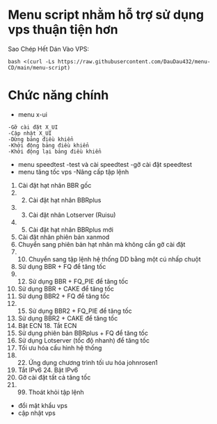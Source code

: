 # Menu script nhằm hỗ trợ sử dụng vps thuận tiện hơn
  Sao Chép Hết Dán Vào VPS:
```
bash <(curl -Ls https://raw.githubusercontent.com/DauDau432/menu-CD/main/menu-script)
```
# Chức năng chính
- menu x-ui
```-Cài đặt X-UI và mở Port cần thiết 
-Gỡ cài đặt X_UI 
-Cập nhật X_UI 
-Dừng bảng điều khiển 
-Khởi động bảng điều khiển 
-Khởi động lại bảng điều khiển 
```
- menu speedtest
-test và cài speedtest
-gỡ cài đặt speedtest
- menu tăng tốc vps
-Nâng cấp tập lệnh
1. Cài đặt hạt nhân BBR gốc
2. 2. Cài đặt hạt nhân BBRplus
3.  3. Cài đặt nhân Lotserver (Ruisu)
4.  5. Cài đặt hạt nhân BBRplus mới
6. Cài đặt nhân phiên bản xanmod
  9. Chuyển sang phiên bản hạt nhân mà không cần gỡ cài đặt
  10. 10. Chuyển sang tập lệnh hệ thống DD bằng một cú nhấp chuột
  11. Sử dụng BBR + FQ để tăng tốc 
  12. 12. Sử dụng BBR + FQ_PIE để tăng tốc
  13. Sử dụng BBR + CAKE để tăng tốc
  14. Sử dụng BBR2 + FQ để tăng tốc 
  15. 15. Sử dụng BBR2 + FQ_PIE để tăng tốc
  16. Sử dụng BBR2 + CAKE để tăng tốc
  17. Bật ECN 18. Tắt ECN
  19. Sử dụng phiên bản BBRplus + FQ để tăng tốc
  20. Sử dụng Lotserver (tốc độ nhanh) để tăng tốc
  21. Tối ưu hóa cấu hình hệ thống 
  22. 22. Ứng dụng chương trình tối ưu hóa johnrosen1
  23. Tắt IPv6 24. Bật IPv6
  25. Gỡ cài đặt tất cả tăng tốc 
  26. 99. Thoát khỏi tập lệnh
- đổi mật khẩu vps
- cập nhật vps
